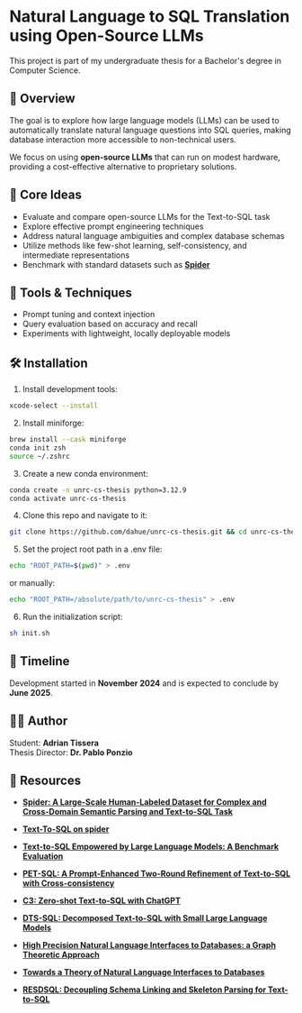 # Natural Language to SQL Translation using Open-Source LLMs

This project is part of my undergraduate thesis for a Bachelor's degree in Computer Science.

## 📌 Overview

The goal is to explore how large language models (LLMs) can be used to automatically translate natural language questions into SQL queries, making database interaction more accessible to non-technical users.

We focus on using **open-source LLMs** that can run on modest hardware, providing a cost-effective alternative to proprietary solutions.

## 🧠 Core Ideas

- Evaluate and compare open-source LLMs for the Text-to-SQL task
- Explore effective prompt engineering techniques
- Address natural language ambiguities and complex database schemas
- Utilize methods like few-shot learning, self-consistency, and intermediate representations
- Benchmark with standard datasets such as [**Spider**](https://yale-lily.github.io/spider)

## 🔧 Tools & Techniques

- Prompt tuning and context injection
- Query evaluation based on accuracy and recall
- Experiments with lightweight, locally deployable models

## 🛠️ Installation

1. Install development tools:
```bash
xcode-select --install
```

2. Install miniforge:
```bash
brew install --cask miniforge
conda init zsh
source ~/.zshrc
```

3. Create a new conda environment:
```bash
conda create -n unrc-cs-thesis python=3.12.9
conda activate unrc-cs-thesis
```

4. Clone this repo and navigate to it:
```bash
git clone https://github.com/dahue/unrc-cs-thesis.git && cd unrc-cs-thesis
```

5. Set the project root path in a .env file:
```bash
echo "ROOT_PATH=$(pwd)" > .env
```
or manually:
```bash
echo "ROOT_PATH=/absolute/path/to/unrc-cs-thesis" > .env
```

6. Run the initialization script:
```bash
sh init.sh
```

## 📅 Timeline

Development started in **November 2024** and is expected to conclude by **June 2025**.

## 👨‍💻 Author

Student: **Adrian Tissera**  
Thesis Director: **Dr. Pablo Ponzio**

## 📌 Resources

- [**Spider: A Large-Scale Human-Labeled Dataset for Complex and Cross-Domain Semantic Parsing and Text-to-SQL Task**](https://github.com/taoyds/spider)
- [**Text-To-SQL on spider**](https://paperswithcode.com/sota/text-to-sql-on-spider)

- [**Text-to-SQL Empowered by Large Language Models: A Benchmark Evaluation**](https://arxiv.org/pdf/2308.15363)
- [**PET-SQL: A Prompt-Enhanced Two-Round Refinement of Text-to-SQL with Cross-consistency**](https://arxiv.org/pdf/2403.09732)
- [**C3: Zero-shot Text-to-SQL with ChatGPT**](https://arxiv.org/pdf/2307.07306)
- [**DTS-SQL: Decomposed Text-to-SQL with Small Large Language Models**](https://arxiv.org/pdf/2402.01117)
- [**High Precision Natural Language Interfaces to Databases: a Graph Theoretic Approach**](https://aiweb.cs.washington.edu/research/projects/ai2/nli/aaai_submission.pdf)
- [**Towards a Theory of Natural Language Interfaces to Databases**](https://turing.cs.washington.edu/papers/nli-iui03.pdf)
- [**RESDSQL: Decoupling Schema Linking and Skeleton Parsing for Text-to-SQL**](https://arxiv.org/pdf/2302.05965v3)
